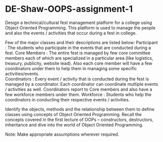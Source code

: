 # DE-Shaw-OOPS-assignment-1
Design a technical/cultural fest management platform for a college using Object Oriented Programming. This platform is used to manage the people and also the events / activities that occur during a fest in college.

Few of the major classes and their descriptions are listed below:
Participant  : The students who participate in the events that are conducted during a fest.
Core Members : The entire fest is managed by few core committee members each of which are specialized in a particular area (like logistics, treasury, publicity, website lead). Also each core member will have a few coordinators under them to help them in managing some specific activities/events.                                                   
Coordinators : Every event / activity that is conducted during the fest is managed by a coordinator. Each coordinator can coordinate multiple events / activities as well. Coordinators report to Core members and also have a few workforce members under them.
Workforce : Students who help the coordinators in conducting their respective events / activities.

Identify the objects, methods and the relationship between them to define classes using concepts of Object Oriented Programming. Recall the concepts covered in the first lecture of OOPs – constructors, destructors, inheritance and dive into the world of Object Oriented Programming.


Note: Make appropriate assumptions wherever required.

